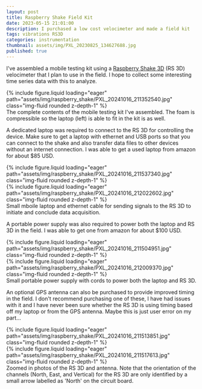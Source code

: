 ```yaml
---
layout: post
title: Raspberry Shake Field Kit
date: 2023-05-15 21:01:00
description: I purchased a low cost velocimeter and made a field kit
tags: vibrations RS3D
categories: instrumentation
thumbnail: assets/img/PXL_20230825_134627688.jpg
published: true
---
```


I've assembled a mobile testing kit using a [Raspberry Shake 3D](https://shop.raspberryshake.org/product/turnkey-iot-home-earth-monitor-rs-3d/) (RS 3D) velocimeter that I plan to use in the field. I hope to collect some interesting time series data with this to analyze.

<div class="row mt-3">
    <div class="col-sm mt-3 mt-md-0">
        {% include figure.liquid loading="eager" path="assets/img/raspberry_shake/PXL_20241016_211352540.jpg" class="img-fluid rounded z-depth-1" %}
    </div>
</div>
<div class="caption">
    The complete contents of the mobile testing kit I've assembled. The foam is compressible so the laptop (left) is able to fit in the kit is as well.
</div>

A dedicated laptop was required to connect to the RS 3D for controlling the device. Make sure to get a laptop with ethernet and USB ports so that you can connect to the shake and also transfer data files to other devices without an internet connection. I was able to get a used laptop from amazon for about $85 USD.

<div class="row mt-3">
    <div class="col-sm mt-3 mt-md-0">
        {% include figure.liquid loading="eager" path="assets/img/raspberry_shake/PXL_20241016_211537340.jpg" class="img-fluid rounded z-depth-1" %}
    </div>
    <div class="col-sm mt-3 mt-md-0">
        {% include figure.liquid loading="eager" path="assets/img/raspberry_shake/PXL_20241016_212022602.jpg" class="img-fluid rounded z-depth-1" %}
    </div>
</div>
<div class="caption">
    Small mboile laptop and ethernet cable for sending signals to the RS 3D to initiate and conclude data acquisition.
</div>

A portable power supply was also required to power both the laptop and RS 3D in the field. I was able to get one from amazon for about $100 USD.

<div class="row mt-3">
    <div class="col-sm mt-3 mt-md-0">
        {% include figure.liquid loading="eager" path="assets/img/raspberry_shake/PXL_20241016_211504951.jpg" class="img-fluid rounded z-depth-1" %}
    </div>
    <div class="col-sm mt-3 mt-md-0">
        {% include figure.liquid loading="eager" path="assets/img/raspberry_shake/PXL_20241016_212009370.jpg" class="img-fluid rounded z-depth-1" %}
    </div>
</div>
<div class="caption">
    Small portable power supply with cords to power both the laptop and RS 3D.
</div>

An optional GPS antenna can also be purchased to provide improved timing in the field. I don't recommend purchasing one of these, I have had issues with it and I have never been sure whether the RS 3D is using timing based off my laptop or from the GPS antenna. Maybe this is just user error on my part...

<div class="row mt-3">
    <div class="col-sm mt-3 mt-md-0">
        {% include figure.liquid loading="eager" path="assets/img/raspberry_shake/PXL_20241016_211513851.jpg" class="img-fluid rounded z-depth-1" %}
    </div>
    <div class="col-sm mt-3 mt-md-0">
        {% include figure.liquid loading="eager" path="assets/img/raspberry_shake/PXL_20241016_211517613.jpg" class="img-fluid rounded z-depth-1" %}
    </div>
</div>
<div class="caption">
    Zoomed in photos of the RS 3D and antenna. Note that the orientation of the channels (North, East, and Vertical) for the RS 3D are only identified by a small arrow labelled as 'North' on the circuit board.
</div>
